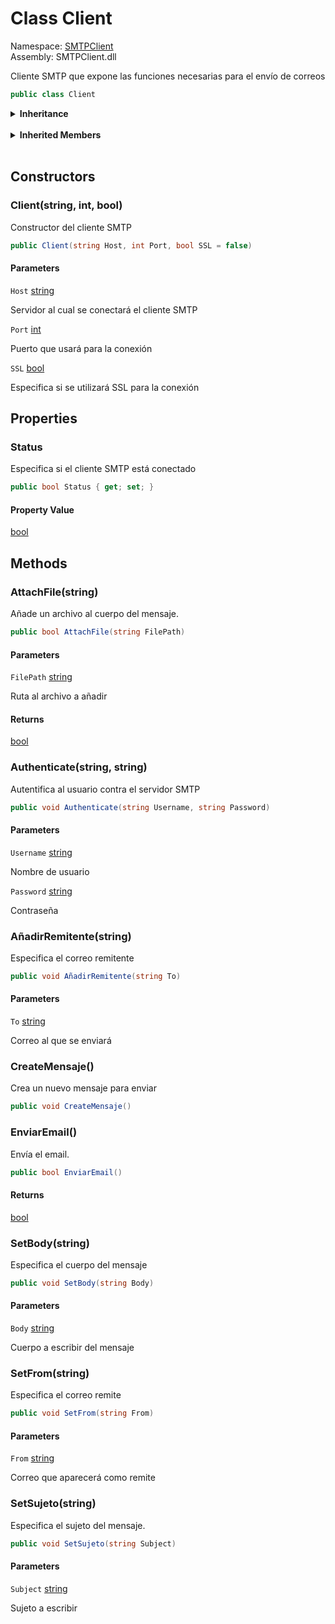 # <a id="SMTPClient_Client"></a> Class Client

Namespace: [SMTPClient](SMTPClient.md)  
Assembly: SMTPClient.dll  

Cliente SMTP que expone las funciones necesarias para el envío de correos

```csharp
public class Client
```

<Details>
<Summary><strong>Inheritance</strong></Summary>

[object](https://learn.microsoft.com/dotnet/api/system.object) ← 
[Client](SMTPClient.Client.md)

</Details><br>

<Details>
<Summary><strong>Inherited Members</strong></Summary>

[object.ToString\(\)](https://learn.microsoft.com/dotnet/api/system.object.tostring), 
[object.Equals\(object\)](https://learn.microsoft.com/dotnet/api/system.object.equals\#system\-object\-equals\(system\-object\)), 
[object.Equals\(object, object\)](https://learn.microsoft.com/dotnet/api/system.object.equals\#system\-object\-equals\(system\-object\-system\-object\)), 
[object.ReferenceEquals\(object, object\)](https://learn.microsoft.com/dotnet/api/system.object.referenceequals), 
[object.GetHashCode\(\)](https://learn.microsoft.com/dotnet/api/system.object.gethashcode), 
[object.GetType\(\)](https://learn.microsoft.com/dotnet/api/system.object.gettype), 
[object.MemberwiseClone\(\)](https://learn.microsoft.com/dotnet/api/system.object.memberwiseclone)

</Details><br>

## Constructors

### <a id="SMTPClient_Client__ctor_System_String_System_Int32_System_Boolean_"></a> Client\(string, int, bool\)

Constructor del cliente SMTP

```csharp
public Client(string Host, int Port, bool SSL = false)
```

#### Parameters

`Host` [string](https://learn.microsoft.com/dotnet/api/system.string)

Servidor al cual se conectará el cliente SMTP

`Port` [int](https://learn.microsoft.com/dotnet/api/system.int32)

Puerto que usará para la conexión

`SSL` [bool](https://learn.microsoft.com/dotnet/api/system.boolean)

Especifica si se utilizará SSL para la conexión

## Properties

### <a id="SMTPClient_Client_Status"></a> Status

Especifica si el cliente SMTP está conectado

```csharp
public bool Status { get; set; }
```

#### Property Value

 [bool](https://learn.microsoft.com/dotnet/api/system.boolean)

## Methods

### <a id="SMTPClient_Client_AttachFile_System_String_"></a> AttachFile\(string\)

Añade un archivo al cuerpo del mensaje.

```csharp
public bool AttachFile(string FilePath)
```

#### Parameters

`FilePath` [string](https://learn.microsoft.com/dotnet/api/system.string)

Ruta al archivo a añadir

#### Returns

 [bool](https://learn.microsoft.com/dotnet/api/system.boolean)

### <a id="SMTPClient_Client_Authenticate_System_String_System_String_"></a> Authenticate\(string, string\)

Autentifica al usuario contra el servidor SMTP

```csharp
public void Authenticate(string Username, string Password)
```

#### Parameters

`Username` [string](https://learn.microsoft.com/dotnet/api/system.string)

Nombre de usuario

`Password` [string](https://learn.microsoft.com/dotnet/api/system.string)

Contraseña

### <a id="SMTPClient_Client_AñadirRemitente_System_String_"></a> AñadirRemitente\(string\)

Especifica el correo remitente

```csharp
public void AñadirRemitente(string To)
```

#### Parameters

`To` [string](https://learn.microsoft.com/dotnet/api/system.string)

Correo al que se enviará

### <a id="SMTPClient_Client_CreateMensaje"></a> CreateMensaje\(\)

Crea un nuevo mensaje para enviar

```csharp
public void CreateMensaje()
```

### <a id="SMTPClient_Client_EnviarEmail"></a> EnviarEmail\(\)

Envía el email.

```csharp
public bool EnviarEmail()
```

#### Returns

 [bool](https://learn.microsoft.com/dotnet/api/system.boolean)

### <a id="SMTPClient_Client_SetBody_System_String_"></a> SetBody\(string\)

Especifica el cuerpo del mensaje

```csharp
public void SetBody(string Body)
```

#### Parameters

`Body` [string](https://learn.microsoft.com/dotnet/api/system.string)

Cuerpo a escribir del mensaje

### <a id="SMTPClient_Client_SetFrom_System_String_"></a> SetFrom\(string\)

Especifica el correo remite

```csharp
public void SetFrom(string From)
```

#### Parameters

`From` [string](https://learn.microsoft.com/dotnet/api/system.string)

Correo que aparecerá como remite

### <a id="SMTPClient_Client_SetSujeto_System_String_"></a> SetSujeto\(string\)

Especifica el sujeto del mensaje.

```csharp
public void SetSujeto(string Subject)
```

#### Parameters

`Subject` [string](https://learn.microsoft.com/dotnet/api/system.string)

Sujeto a escribir

